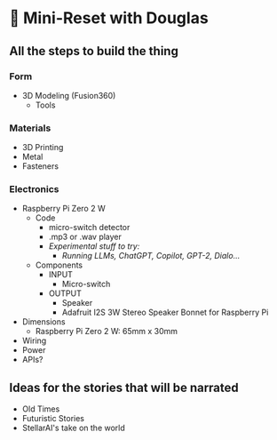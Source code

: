 # 🔁 Mini-Reset with Douglas

## All the steps to build the thing

### Form
- 3D Modeling (Fusion360)
    - Tools

### Materials
- 3D Printing
- Metal
- Fasteners

### Electronics
- Raspberry Pi Zero 2 W
    - Code
        - micro-switch detector
        - .mp3 or .wav player
        - _Experimental stuff to try:_
            - _Running LLMs, ChatGPT, Copilot, GPT-2, Dialo..._
    - Components
        - INPUT
            - Micro-switch
        - OUTPUT
            - Speaker
            - Adafruit I2S 3W Stereo Speaker Bonnet for Raspberry Pi
- Dimensions
    - Raspberry Pi Zero 2 W: 65mm x 30mm
- Wiring
- Power
- APIs?


## Ideas for the stories that will be narrated
- Old Times
- Futuristic Stories
- StellarAI's take on the world